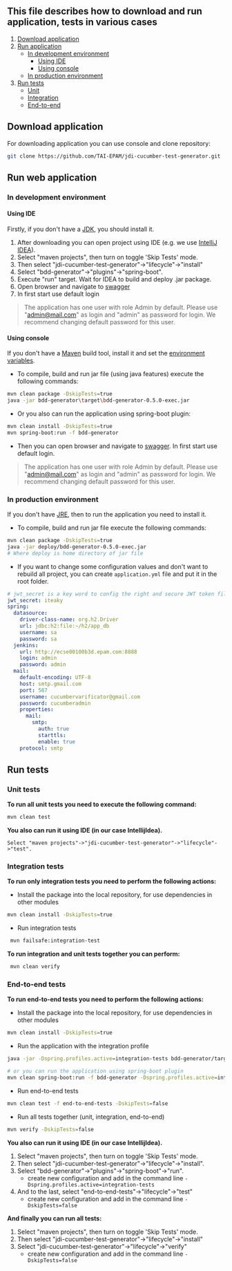 ## This file describes how to download and run application, tests in various cases
 1. [Download application](#download-application)
 2. [Run application](#run-web-application)
 	- [In development environment](#in-development-environment)
 		- [Using IDE](#using-ide)
 		- [Using console](#using-console)	
 	- [In production environment](#in-production-environment)
 3. [Run tests](#run-tests)
 	- [Unit](#unit-tests)
 	- [Integration](#integration-tests) 
 	- [End-to-end](#end-to-end-tests)


## Download application
For downloading application you can use console and clone repository:
```bash
git clone https://github.com/TAI-EPAM/jdi-cucumber-test-generator.git
```

## Run web application
### In development environment
#### Using IDE
Firstly, if you don't have a [JDK](http://www.oracle.com/technetwork/java/javase/downloads/index.html), you should install it.

1. After downloading you can open project using IDE (e.g. we  use [IntelliJ IDEA](https://www.jetbrains.com/idea/download/#section=windows)).
2. Select "maven projects", then turn on toggle 'Skip Tests' mode.
3. Then select "jdi-cucumber-test-generator"->"lifecycle"->"install"
4. Select "bdd-generator"->"plugins"->"spring-boot".
5. Execute "run" target. Wait for IDEA to build and deploy .jar package. 
6. Open browser and navigate to [swagger](localhost:8080/swagger-ui.html)
7. In first start use default login

>The application has one user with role Admin by default.
>Please use "admin@mail.com" as login and "admin" as password for login.
>We recommend changing default password for this user.

#### Using console
If you don't have a [Maven](https://maven.apache.org/download.cgi) build tool, install it and set the [environment variables](https://www.mkyong.com/maven/how-to-install-maven-in-windows/).

* To compile, build and run jar file (using java features) execute the following commands:
```bash
mvn clean package -DskipTests=true
java -jar bdd-generator\target\bdd-generator-0.5.0-exec.jar 
```

* Or you also can run the application using spring-boot plugin:
```bash
mvn clean install -DskipTests=true
mvn spring-boot:run -f bdd-generator
```
* Then you can open browser and navigate to [swagger](localhost:8080/swagger-ui.html). In first start use default login.

>The application has one user with role Admin by default.
>Please use "admin@mail.com" as login and "admin" as password for login.
>We recommend changing default password for this user.

### In production environment
If you don't have [JRE](http://www.oracle.com/technetwork/java/javase/downloads/index.html), then to run the application you need to install it.

* To compile, build and run jar file execute the following commands:
```bash
mvn clean package -DskipTests=true
java -jar deploy/bdd-generator-0.5.0-exec.jar
# Where deploy is home directory of jar file 
```

* If you want to change some configuration values and don't want to rebuild all project, you can
create `application.yml` file and put it in the root folder.
```yaml
# jwt_secret is a key word to config the right and secure JWT token file
jwt_secret: iteaky
spring:
  datasource:
    driver-class-name: org.h2.Driver
    url: jdbc:h2:file:~/h2/app_db
    username: sa
    password: sa
  jenkins:
    url: http://ecse00100b3d.epam.com:8888
    login: admin
    password: admin
  mail:
  	default-encoding: UTF-8
    host: smtp.gmail.com
    port: 587
    username: cucumbervarificator@gmail.com
    password: cucumberadmin
    properties:
      mail:
        smtp:
          auth: true
          starttls:
          enable: true
    protocol: smtp
``` 

## Run tests
### Unit tests

**To run all unit tests you need to execute the following command:**

 ```bash
 mvn clean test
 ```
 
**You also can run it using IDE (in our case IntellijIdea).**

`Select "maven projects"->"jdi-cucumber-test-generator"->"lifecycle"->"test".`

### Integration tests
**To run only integration tests you need to perform the following actions:**

* Install the package into the local repository, for use dependencies in other modules
 ```bash
 mvn clean install -DskipTests=true
 ```
* Run integration tests
 ```bash
  mvn failsafe:integration-test
 ```
 
**To run integration and unit tests together you can perform:**
 ```bash
  mvn clean verify
 ```
 
### End-to-end tests

**To run end-to-end tests you need to perform the following actions:**
 
* Install the package into the local repository, for use dependencies in other modules
 ```bash
 mvn clean install -DskipTests=true
 ```
* Run the application with the integration profile
 ```bash
 java -jar -Dspring.profiles.active=integration-tests bdd-generator/target/bdd-generator-0.5.0-exec.jar
 
# or you can run the application using spring-boot plugin
 mvn clean spring-boot:run -f bdd-generator -Dspring.profiles.active=integration-tests
 ```
* Run end-to-end tests
 ```bash
 mvn clean test -f end-to-end-tests -DskipTests=false
 ```
* Run all tests together (unit, integration, end-to-end)
 ```bash
 mvn verify -DskipTests=false
 ```
 
 **You also can run it using IDE (in our case IntellijIdea).**
 1. Select "maven projects", then turn on toggle 'Skip Tests' mode.
 2. Then select "jdi-cucumber-test-generator"->"lifecycle"->"install".
 3. Select "bdd-generator"->"plugins"->"spring-boot"->"run".
 	- create new configuration and add in the command line `-Dspring.profiles.active=integration-tests`
 4. And to the last, select "end-to-end-tests"->"lifecycle"->"test"
    - create new configuration and add in the command line `-DskipTests=false`
  
 **And finally you can run all tests:**
 
 1. Select "maven projects", then turn on toggle 'Skip Tests' mode.
 2. Then select "jdi-cucumber-test-generator"->"lifecycle"->"install"
 3. Select "jdi-cucumber-test-generator"->"lifecycle"->"verify"
    - create new configuration and add in the command line `-DskipTests=false`